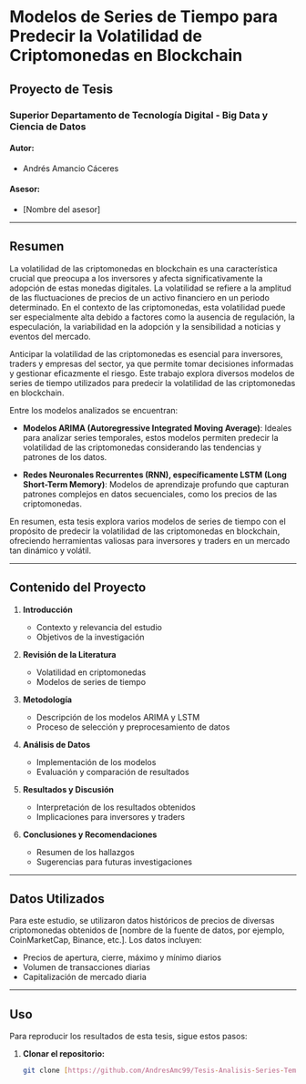 # Modelos de Series de Tiempo para Predecir la Volatilidad de Criptomonedas en Blockchain

## Proyecto de Tesis

### Superior Departamento de Tecnología Digital - Big Data y Ciencia de Datos

#### Autor:
- Andrés Amancio Cáceres

#### Asesor:
- [Nombre del asesor]

---

## Resumen

La volatilidad de las criptomonedas en blockchain es una característica crucial que preocupa a los inversores y afecta significativamente la adopción de estas monedas digitales. La volatilidad se refiere a la amplitud de las fluctuaciones de precios de un activo financiero en un periodo determinado. En el contexto de las criptomonedas, esta volatilidad puede ser especialmente alta debido a factores como la ausencia de regulación, la especulación, la variabilidad en la adopción y la sensibilidad a noticias y eventos del mercado.

Anticipar la volatilidad de las criptomonedas es esencial para inversores, traders y empresas del sector, ya que permite tomar decisiones informadas y gestionar eficazmente el riesgo. Este trabajo explora diversos modelos de series de tiempo utilizados para predecir la volatilidad de las criptomonedas en blockchain.

Entre los modelos analizados se encuentran:

- **Modelos ARIMA (Autoregressive Integrated Moving Average)**: Ideales para analizar series temporales, estos modelos permiten predecir la volatilidad de las criptomonedas considerando las tendencias y patrones de los datos.

- **Redes Neuronales Recurrentes (RNN), específicamente LSTM (Long Short-Term Memory)**: Modelos de aprendizaje profundo que capturan patrones complejos en datos secuenciales, como los precios de las criptomonedas.

En resumen, esta tesis explora varios modelos de series de tiempo con el propósito de predecir la volatilidad de las criptomonedas en blockchain, ofreciendo herramientas valiosas para inversores y traders en un mercado tan dinámico y volátil.

---

## Contenido del Proyecto

1. **Introducción**
   - Contexto y relevancia del estudio
   - Objetivos de la investigación

2. **Revisión de la Literatura**
   - Volatilidad en criptomonedas
   - Modelos de series de tiempo

3. **Metodología**
   - Descripción de los modelos ARIMA y LSTM
   - Proceso de selección y preprocesamiento de datos

4. **Análisis de Datos**
   - Implementación de los modelos
   - Evaluación y comparación de resultados

5. **Resultados y Discusión**
   - Interpretación de los resultados obtenidos
   - Implicaciones para inversores y traders

6. **Conclusiones y Recomendaciones**
   - Resumen de los hallazgos
   - Sugerencias para futuras investigaciones

---

## Datos Utilizados

Para este estudio, se utilizaron datos históricos de precios de diversas criptomonedas obtenidos de [nombre de la fuente de datos, por ejemplo, CoinMarketCap, Binance, etc.]. Los datos incluyen:

- Precios de apertura, cierre, máximo y mínimo diarios
- Volumen de transacciones diarias
- Capitalización de mercado diaria

---

## Uso

Para reproducir los resultados de esta tesis, sigue estos pasos:

1. **Clonar el repositorio:**
   ```bash
   git clone [https://github.com/AndresAmc99/Tesis-Analisis-Series-Temporales.git]

